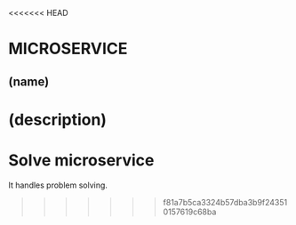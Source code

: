 <<<<<<< HEAD
# MICROSERVICE

## (name)

(description)
=======
# Solve microservice


It handles problem solving.
>>>>>>> f81a7b5ca3324b57dba3b9f243510157619c68ba
